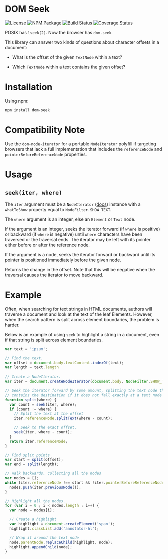 DOM Seek
========

[![License](https://img.shields.io/badge/license-MIT-blue.svg)](http://opensource.org/licenses/MIT)
[![NPM Package](https://img.shields.io/npm/v/dom-seek.svg)](https://www.npmjs.com/package/dom-seek)
[![Build Status](https://travis-ci.org/tilgovi/dom-seek.svg?branch=master)](https://travis-ci.org/tilgovi/dom-seek)
[![Coverage Status](https://coveralls.io/repos/tilgovi/dom-seek/badge.svg?branch=master)](https://coveralls.io/r/tilgovi/dom-seek?branch=master)

POSIX has `lseek(2)`. Now the browser has `dom-seek`.

This library can answer two kinds of questions about character offsets in a
document:

- What is the offset of the given `TextNode` within a text?

- Which `TextNode` within a text contains the given offset?

Installation
============

Using npm:

    npm install dom-seek

Compatibility Note
==================

Use the `dom-node-iterator` for a portable `NodeIterator` polyfill if targeting
browsers that lack a full implementation that includes the `referenceNode` and
`pointerBeforeReferenceNode` properties.

Usage
=====

## `seek(iter, where)`

The `iter` argument must be a `NodeIterator`
([docs](https://developer.mozilla.org/en-US/docs/Web/API/NodeIterator))
instance with a `whatToShow` property equal to `NodeFilter.SHOW_TEXT`.

The `where` argument is an integer, else an `Element` or `Text` node.

If the argument is an integer, seeks the iterator forward (if `where` is
positive) or backward (if `where` is negative) until `where` characters have
been traversed or the traversal ends. The iterator may be left with its pointer
either before or after the reference node.

If the argument is a node, seeks the iterator forward or backward until its
pointer is positioned immediately before the given node.

Returns the change in the offset. Note that this will be negative when the
traversal causes the iterator to move backward.

Example
=======

Often, when searching for text strings in HTML documents, authors will traverse
a document and look at the text of the leaf Elements. However, when the search
pattern is split across element boundaries, the problem is harder.

Below is an example of using `seek` to highlight a string in a document, even
if that string is split across element boundaries.

```javascript
var text = 'ipsum';

// Find the text.
var offset = document.body.textContent.indexOf(text);
var length = text.length

// Create a NodeIterator.
var iter = document.createNodeIterator(document.body, NodeFilter.SHOW_TEXT);

// Seek the iterator forward by some amount, splitting the text node that
// contains the destination if it does not fall exactly at a text node boundary.
function split(where) {
  var count = seek(iter, where);
  if (count != where) {
    // Split the text at the offset
    iter.referenceNode.splitText(where - count);

    // Seek to the exact offset.
    seek(iter, where - count);
  }
  return iter.referenceNode;
}

// Find split points
var start = split(offset);
var end = split(length);

// Walk backwards, collecting all the nodes
var nodes = [];
while (iter.referenceNode !== start && !iter.pointerBeforeReferenceNode) {
  nodes.push(iter.previousNode());
}

// Highlight all the nodes.
for (var i = 0 ; i < nodes.length ; i++) {
  var node = nodes[i];

  // Create a highlight
  var highlight = document.createElement('span');
  highlight.classList.add('annotator-hl');

  // Wrap it around the text node
  node.parentNode.replaceChild(highlight, node);
  highlight.appendChild(node);
}
```

